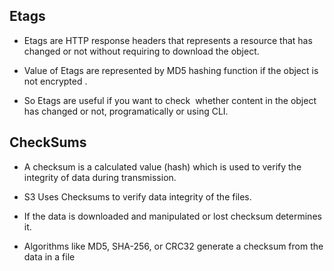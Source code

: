 ## Etags

- Etags are HTTP response headers that represents a resource that has changed or not without requiring to download the object.

- Value of Etags are represented by MD5 hashing function if the object is not encrypted .

- So Etags are useful if you want to check  whether content in the object has changed or not, programatically or using CLI. 

## CheckSums
- A checksum is a calculated value (hash) which is used to verify the integrity of data during  transmission.

- S3 Uses Checksums to verify data integrity of the files.

- If the data is downloaded and manipulated or lost checksum determines it. 

- Algorithms like MD5, SHA-256, or CRC32 generate a checksum from the data in a file
